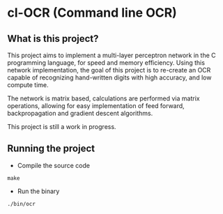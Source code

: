 # cl-OCR (Command line OCR)

## What is this project?

This project aims to implement a multi-layer perceptron network in the C programming language, for speed and memory efficiency. Using this network implementation, the goal of this project is to re-create an OCR capable of recognizing hand-written digits with high accuracy, and low compute time.

The network is matrix based, calculations are performed via matrix operations, allowing for easy implementation of feed forward, backpropagation and gradient descent algorithms.

This project is still a work in progress.

## Running the project

* Compile the source code
```
make
```

* Run the binary
```
./bin/ocr
```
